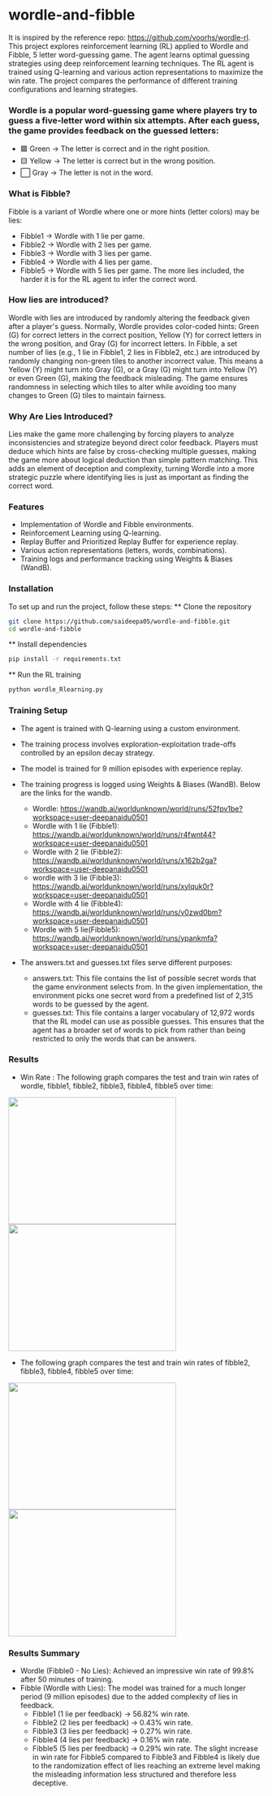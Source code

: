 # wordle-and-fibble
It is inspired by the reference repo: https://github.com/voorhs/wordle-rl. 
This project explores reinforcement learning (RL) applied to Wordle and Fibble, 5 letter word-guessing game. The agent learns optimal guessing strategies using deep reinforcement learning techniques.
The RL agent is trained using Q-learning and various action representations to maximize the win rate. The project compares the performance of different training configurations and learning strategies.


### Wordle is a popular word-guessing game where players try to guess a five-letter word within six attempts. After each guess, the game provides feedback on the guessed letters:
* 🟩 Green → The letter is correct and in the right position.
* 🟨 Yellow → The letter is correct but in the wrong position.
* ⬜ Gray → The letter is not in the word.

### What is Fibble?
Fibble is a variant of Wordle where one or more hints (letter colors) may be lies:
* Fibble1 → Wordle with 1 lie per game.
* Fibble2 → Wordle with 2 lies per game.
* Fibble3 → Wordle with 3 lies per game.
* Fibble4 → Wordle with 4 lies per game.
* Fibble5 → Wordle with 5 lies per game.
The more lies included, the harder it is for the RL agent to infer the correct word.
### How lies are introduced?
Wordle with lies are introduced by randomly altering the feedback given after a player's guess. Normally, Wordle provides color-coded hints: Green (G) for correct letters in the correct position, Yellow (Y) for correct letters in the wrong position, and Gray (G) for incorrect letters. In Fibble, a set number of lies (e.g., 1 lie in Fibble1, 2 lies in Fibble2, etc.) are introduced by randomly changing non-green tiles to another incorrect value. This means a Yellow (Y) might turn into Gray (G), or a Gray (G) might turn into Yellow (Y) or even Green (G), making the feedback misleading. The game ensures randomness in selecting which tiles to alter while avoiding too many changes to Green (G) tiles to maintain fairness.
### Why Are Lies Introduced?
Lies make the game more challenging by forcing players to analyze inconsistencies and strategize beyond direct color feedback. Players must deduce which hints are false by cross-checking multiple guesses, making the game more about logical deduction than simple pattern matching. This adds an element of deception and complexity, turning Wordle into a more strategic puzzle where identifying lies is just as important as finding the correct word. 
### Features
* Implementation of Wordle and Fibble environments.
* Reinforcement Learning using Q-learning.
* Replay Buffer and Prioritized Replay Buffer for experience replay.
* Various action representations (letters, words, combinations).
* Training logs and performance tracking using Weights & Biases (WandB).

### Installation
To set up and run the project, follow these steps:
** Clone the repository
```bash
git clone https://github.com/saideepa05/wordle-and-fibble.git
cd wordle-and-fibble
```
** Install dependencies
```bash
pip install -r requirements.txt
```
** Run the RL training
```bash
python wordle_Rlearning.py
```
### Training Setup
* The agent is trained with Q-learning using a custom environment.
* The training process involves exploration-exploitation trade-offs controlled by an epsilon decay strategy.
* The model is trained for 9 million episodes with experience replay.
* The training progress is logged using Weights & Biases (WandB). Below are the links for the wandb.
  *  Wordle: https://wandb.ai/worldunknown/world/runs/52fpv1be?workspace=user-deepanaidu0501
  *  Wordle with 1 lie (Fibble1): https://wandb.ai/worldunknown/world/runs/r4fwnt44?workspace=user-deepanaidu0501
  * Wordle with 2 lie (Fibble2): https://wandb.ai/worldunknown/world/runs/x162b2ga?workspace=user-deepanaidu0501
  * wordle with 3 lie (Fibble3): https://wandb.ai/worldunknown/world/runs/xylquk0r?workspace=user-deepanaidu0501
  * Wordle with 4 lie (Fibble4): https://wandb.ai/worldunknown/world/runs/v0zwd0bm?workspace=user-deepanaidu0501
  * Wordle with 5 lie(Fibble5): https://wandb.ai/worldunknown/world/runs/ypankmfa?workspace=user-deepanaidu0501

* The answers.txt and guesses.txt files serve different purposes:
  * answers.txt: This file contains the list of possible secret words that the game environment selects from. In the given implementation, the environment picks one secret word from a predefined list of 2,315 words to be guessed by the agent.
  * guesses.txt: This file contains a larger vocabulary of 12,972 words that the RL model can use as possible guesses. This ensures that the agent has a broader set of words to pick from rather than being restricted to only the words that can be answers.

### Results
* Win Rate : The following graph compares the test and train win rates of wordle, fibble1, fibble2, fibble3, fibble4, fibble5 over time:
<image src="https://github.com/user-attachments/assets/092fc0a2-bcc5-4188-8b6f-172958a40ea6" width="330" height="250">
<image src="https://github.com/user-attachments/assets/5cf5d16a-f782-4556-8ffa-15988a226330"  width="330" height="250">

* The following graph compares the test and train win rates of fibble2, fibble3, fibble4, fibble5 over time:
<image src="https://github.com/user-attachments/assets/bb238fac-ddbe-421c-8b78-62b0675d5077" width="330" height="250">
<image src="https://github.com/user-attachments/assets/c1c7a4ec-dd30-4df4-a12b-422a87d01001" width="330" height="250">

### Results Summary
* Wordle (Fibble0 - No Lies): Achieved an impressive win rate of 99.8% after 50 minutes of training.
* Fibble (Wordle with Lies): The model was trained for a much longer period (9 million episodes) due to the added complexity of lies in feedback.
  * Fibble1 (1 lie per feedback) → 56.82% win rate.
  * Fibble2 (2 lies per feedback) → 0.43% win rate.
  * Fibble3 (3 lies per feedback) → 0.27% win rate.
  * Fibble4 (4 lies per feedback) → 0.16% win rate.
  * Fibble5 (5 lies per feedback) → 0.29% win rate.
The slight increase in win rate for Fibble5 compared to Fibble3 and Fibble4 is likely due to the randomization effect of lies reaching an extreme level making the misleading information less structured and therefore less deceptive.

